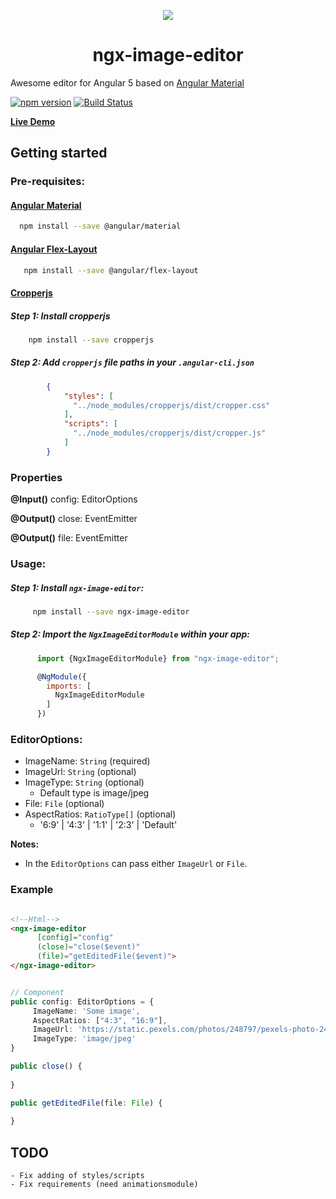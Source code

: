 



<p align="center">
  <img  style="text-align: center;" src="https://github.com/Centroida/ngx-image-editor/raw/master/assets/editor.png">
  <h1 align="center">ngx-image-editor</h1>
</p>


Awesome editor for Angular 5 based on [Angular Material](https://github.com/angular/material2)

[![npm version](https://badge.fury.io/js/ngx-image-editor.svg)](https://badge.fury.io/js/ngx-image-editor)
[![Build Status](https://travis-ci.org/Centroida/ngx-image-editor.svg?branch=master)](https://travis-ci.org/Centroida/ngx-image-editor)

**[Live Demo](https://centroida.github.io/ngx-image-editor/)**

## Getting started

### Pre-requisites:

#### [Angular Material](https://material.angular.io/)

```bash
  npm install --save @angular/material
```
#### [Angular Flex-Layout](https://github.com/angular/flex-layout)

```bash
   npm install --save @angular/flex-layout
```

#### [Cropperjs](https://github.com/fengyuanchen/cropper)

##### Step 1: Install cropperjs
    
```bash
    npm install --save cropperjs
```
##### Step 2: Add `cropperjs` file paths in your `.angular-cli.json`
      
```json
        {
            "styles": [
              "../node_modules/cropperjs/dist/cropper.css"
            ],
            "scripts": [
              "../node_modules/cropperjs/dist/cropper.js"
            ]
        }
```

### Properties
   **@Input()**
   config: EditorOptions
   
   **@Output()**
   close: EventEmitter<void>
  
   **@Output()**
   file: EventEmitter<File>


### Usage:

#####  Step 1: Install `ngx-image-editor`:
```bash
     npm install --save ngx-image-editor
```
    
##### Step 2: Import the `NgxImageEditorModule` within your app:
```js
      import {NgxImageEditorModule} from "ngx-image-editor";

      @NgModule({
        imports: [
          NgxImageEditorModule
        ]
      })
```
### EditorOptions:
  - ImageName: `String` (required)
  - ImageUrl: `String`  (optional)
  - ImageType: `String` (optional)
    - Default type is image/jpeg
  - File: `File` (optional)
  - AspectRatios: `RatioType[]` (optional)
    - '6:9' | '4:3' | '1:1' | '2:3' | 'Default'

**Notes:**
- In the `EditorOptions` can pass either `ImageUrl` or `File`.


### Example

```html

<!--Html-->
<ngx-image-editor 
      [config]="config" 
      (close)="close($event)" 
      (file)="getEditedFile($event)">
</ngx-image-editor>

```
```typescript

// Component
public config: EditorOptions = {
     ImageName: 'Some image',
     AspectRatios: ["4:3", "16:9"],
     ImageUrl: 'https://static.pexels.com/photos/248797/pexels-photo-248797.jpeg',
     ImageType: 'image/jpeg'
}

public close() {
    
}

public getEditedFile(file: File) {
    
}
```


## TODO
    - Fix adding of styles/scripts
    - Fix requirements (need animationsmodule)



